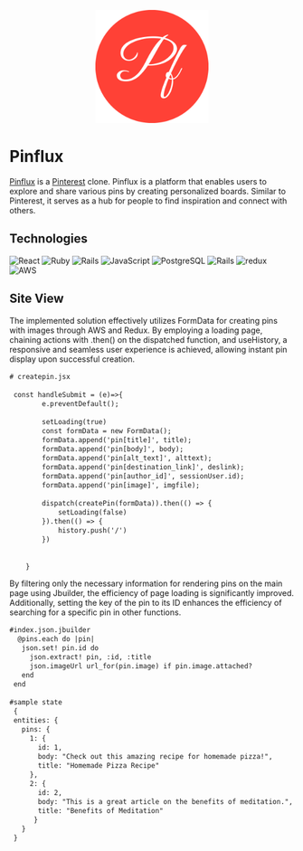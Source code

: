 <p align="center">
  <img width="200" height="200" src="https://github.com/wuyuwenj/Pinflux-pinterest-clone/blob/main/frontend/public/logo-no-background.png">
</p>

<h1>Pinflux</h1>

[Pinflux](https://pinflux.onrender.com/) is a [Pinterest](https://www.pinterest.com/) clone. Pinflux is a platform that enables users to explore and share various pins by creating personalized boards. Similar to Pinterest, it serves as a hub for people to find inspiration and connect with others.

## Technologies
  <img alt="React" src="https://img.shields.io/badge/-React-45b8d8?style=flat-square&logo=react&logoColor=white" /> <img alt="Ruby" src="https://img.shields.io/badge/ruby-%23CC342D.svg?style=flat-square&logo=ruby&logoColor=white" /> <img alt="Rails" src="https://img.shields.io/badge/rails-%23CC0000.svg?style=flat-square&logo=redux&logoColor=white" /> <img alt="JavaScript" src="https://img.shields.io/badge/JavaScript-F7DF1E?style=flat-square&logo=redux&logoColor=white" /> <img alt="PostgreSQL" src="https://img.shields.io/badge/PostgreSQL-316192?style=flat-square&logo=redux&logoColor=white" /> <img alt="Rails" src="https://img.shields.io/badge/rails-%23CC0000.svg?style=flat-square&logo=redux&logoColor=white" /> <img alt="redux" src="https://img.shields.io/badge/-Redux-764ABC?style=flat-square&logo=redux&logoColor=white" /> <img alt="AWS" src="https://img.shields.io/badge/AWS-%23FF9900.svg?style=flat-square&logo=amazon-aws&logoColor=white" />
  
## Site View

The implemented solution effectively utilizes FormData for creating pins with images through AWS and Redux. By employing a loading page, chaining actions with .then() on the dispatched function, and useHistory, a responsive and seamless user experience is achieved, allowing instant pin display upon successful creation.

```
# createpin.jsx

 const handleSubmit = (e)=>{
        e.preventDefault();
       
        setLoading(true)
        const formData = new FormData();
        formData.append('pin[title]', title);
        formData.append('pin[body]', body);
        formData.append('pin[alt_text]', alttext);
        formData.append('pin[destination_link]', deslink);
        formData.append('pin[author_id]', sessionUser.id);
        formData.append('pin[image]', imgfile);
       
        dispatch(createPin(formData)).then(() => {
            setLoading(false)
        }).then(() => {
            history.push('/')
        })
        
        
    }
 ```
 
By filtering only the necessary information for rendering pins on the main page using Jbuilder, the efficiency of page loading is significantly improved. Additionally, setting the key of the pin to its ID enhances the efficiency of searching for a specific pin in other functions.

 ```
 #index.json.jbuilder
   @pins.each do |pin|
    json.set! pin.id do
      json.extract! pin, :id, :title
      json.imageUrl url_for(pin.image) if pin.image.attached?
    end
  end
 
 #sample state
  {
  entities: {
    pins: {
      1: {
        id: 1,
        body: "Check out this amazing recipe for homemade pizza!",
        title: "Homemade Pizza Recipe"
      },
      2: {
        id: 2,
        body: "This is a great article on the benefits of meditation.",
        title: "Benefits of Meditation"
       }
    }
  }
  ```
